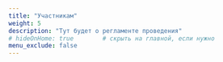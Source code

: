 ```yaml
---
title: "Участникам"
weight: 5
description: "Тут будет о регламенте проведения"
# hideOnHome: true        # скрыть на главной, если нужно
menu_exclude: false      
---
```

